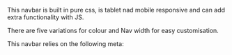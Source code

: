 This navbar is built in pure css, is tablet nad mobile responsive and can add extra functionality with JS.

There are five variations for colour and Nav width for easy customisation.

This navbar relies on the following meta:
    <meta name="viewport" content="width=device-width, initial-scale=1">